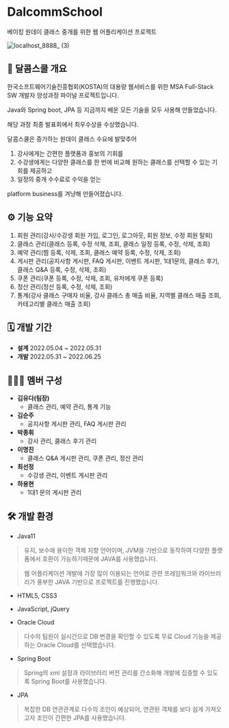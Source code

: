 # DalcommSchool

베이킹 원데이 클래스 중개를 위한 웹 어플리케이션 프로젝트

![localhost_8888_ (3)](https://user-images.githubusercontent.com/100504037/179753139-9539e568-5756-4a99-a401-b6a1c9364405.png)


## 📃  달콤스쿨 개요

한국소프트웨어기술진흥협회(KOSTA)의 대용량 웹서비스를 위한 MSA Full-Stack SW 개발자 양성과정 파이널 프로젝트입니다.

Java와 Spring boot, JPA 등 지금까지 배운 모든 기술을 모두 사용해 만들었습니다.

해당 과정 최종 발표회에서 최우수상을 수상했습니다.

달콤스쿨은 증가하는 원데이 클래스 수요에 발맞추어

1. 강사에게는 간편한 플랫폼과 홍보의 기회를
2. 수강생에게는 다양한 클래스를 한 번에 비교해 원하는 클래스를 선택할 수 있는 기회를 제공하고
3. 일정의 중개 수수료로 수익을 얻는

platform business를 겨냥해 만들어졌습니다.

## ⚙  기능 요약

1. 회원 관리(강사/수강생 회원 가입, 로그인, 로그아웃, 회원 정보, 수정 회원 탈퇴)
2. 클래스 관리(클래스 등록, 수정 삭제, 조회, 클래스 일정 등록, 수정, 삭제, 조회)
3. 예약 관리(찜 등록, 삭제, 조회, 클래스 예약 등록, 수정, 삭제, 조회)
4. 게시판 관리(공지사항 게시판, FAQ 게시판, 이벤트 게시판, 1대1문의, 클래스 후기, 클래스 Q&A 등록, 수정, 삭제, 조회)
5. 쿠폰 관리(쿠폰 등록, 수정, 삭제, 조회, 유저에게 쿠폰 등록)
6. 정산 관리(정산 등록, 수정, 삭제, 조회)
7. 통계(강사 클래스 구매자 비율, 강사 클래스 총 매출 비율, 지역별 클래스 매출 조회, 카테고리별 클래스 매출 조회)

## 🗓  개발 기간

- **설계** 2022.05.04 ~ 2022.05.31
- **개발** 2022.05.31 ~ 2022.06.25

## 👩🏻‍💻 멤버 구성

- **김유다(팀장)**
    - 클래스 관리, 예약 관리, 통계 기능
- **김순주**
    - 공지사항 게시판 관리, FAQ 게시판 관리
- **박종휘**
    - 강사 관리, 클래스 후기 관리
- **이명진**
    - 클래스 Q&A 게시판 관리, 쿠폰 관리, 정산 관리
- **최선정**
    - 수강생 관리, 이벤트 게시판 관리
- **하용현**
    - 1대1 문의 게시판 관리

## 🛠  개발 환경

- Java11

> 유지, 보수에 용이한 객체 지향 언어이며, JVM을 기반으로 동작하여 다양한 플랫폼에서 호환이 가능하기때문에 JAVA를 사용했습니다.
> 

> 웹 어플리케이션 개발에 가장 많이 이용되는 언어로 관련 프레임워크와 라이브러리가 풍부한 JAVA 기반으로 프로젝트를 진행했습니다.
> 
- HTML5, CSS3
- JavaScript, jQuery

- Oracle Cloud

> 다수의 팀원이 실시간으로 DB 변경을 확인할 수 있도록 무료 Cloud 기능을 제공하는 Oracle Cloud를 선택했습니다.
> 

- Spring Boot

> Spring의 xml 설정과 라이브러리 버전 관리를 간소화해 개발에 집중할 수 있도록 Spring Boot를 사용했습니다.
> 

- JPA

> 복잡한 DB 연관관계로 다수의 조인이 예상되어, 연관된 객체를 보다 쉽게 가져오고자 조인이 간편한 JPA를 사용했습니다.
>
